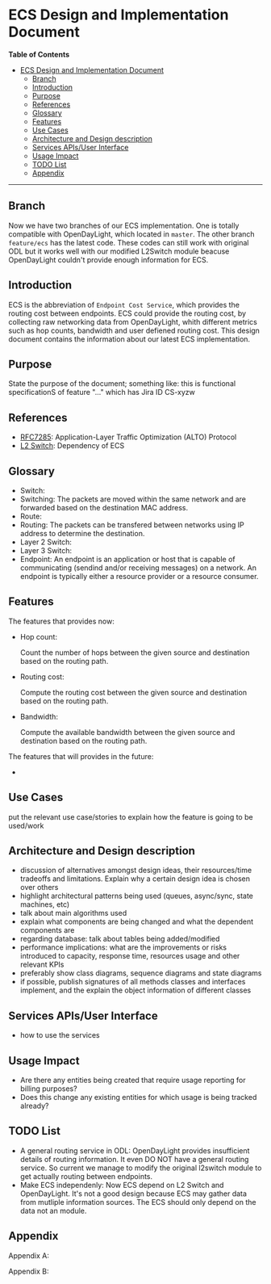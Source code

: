 # ECS Design and Implementation Document

<!-- markdown-toc start - Don't edit this section. Run M-x markdown-toc-generate-toc again -->
**Table of Contents**

- [ECS Design and Implementation Document](#ecs-design-and-implementation-document)
    - [Branch](#branch)
    - [Introduction](#introduction)
    - [Purpose](#purpose)
    - [References](#references)
    - [Glossary](#glossary)
    - [Features](#features)
    - [Use Cases](#use-cases)
    - [Architecture and Design description](#architecture-and-design-description)
    - [Services APIs/User Interface](#services-apisuser-interface)
    - [Usage Impact](#usage-impact)
    - [TODO List](#todo-list)
    - [Appendix](#appendix)

<!-- markdown-toc end -->

---

## Branch

Now we have two branches of our ECS implementation. One is totally compatible with OpenDayLight, which located in `master`. The other branch `feature/ecs` has the latest code. These codes can still work with original ODL but it works well with our modified L2Switch module beacuse OpenDayLight couldn't provide enough information for ECS.



## Introduction

ECS is the abbreviation of `Endpoint Cost Service`, which provides the routing cost between endpoints. ECS could provide the routing cost, by collecting raw networking data from OpenDayLight, whith different metrics such as hop counts, bandwidth and user defiened routing cost. This design document contains the information about our latest ECS implementation. 

## Purpose

State the purpose of the document; something like: this is functional specificationS of feature "..." which has Jira ID CS-xyzw

## References

* [RFC7285](https://tools.ietf.org/html/rfc7285): Application-Layer Traffic Optimization (ALTO) Protocol
* [L2 Switch](https://wiki.opendaylight.org/view/L2_Switch:Main): Dependency of ECS 

## Glossary

* Switch: 
* Switching: The packets are moved within the same network and are forwarded based on the destination MAC address.
* Route: 
* Routing: The packets can be transfered between networks using IP address to determine the destination.
* Layer 2 Switch: 
* Layer 3 Switch: 
* Endpoint: An endpoint is an application or host that is capable of communicating (sendind and/or receiving messages) on a network. An endpoint is typically either a resource provider or a resource consumer.

## Features

The features that provides now:

* Hop count:

    Count the number of hops between the given source and destination based on the routing path.

* Routing cost:

    Compute the routing cost between the given source and destination based on the routing path.

* Bandwidth:

    Compute the available bandwidth between the given source and destination based on the routing path.
	
The features that will provides in the future:

* 


## Use Cases

put the relevant use case/stories to explain how the feature is going to be used/work

## Architecture and Design description

* discussion of alternatives amongst design ideas, their resources/time tradeoffs and limitations. Explain why a certain design idea is chosen over others
* highlight architectural patterns being used (queues, async/sync, state machines, etc)
* talk about main algorithms used
* explain what components are being changed and what the dependent components are
* regarding database: talk about tables being added/modified
* performance implications: what are the improvements or risks introduced to capacity, response time, resources usage and other relevant KPIs
* preferably show class diagrams, sequence diagrams and state diagrams
* if possible, publish signatures of all methods classes and interfaces implement, and the explain the object information of different classes

## Services APIs/User Interface

* how to use the services

## Usage Impact

* Are there any entities being created that require usage reporting for billing purposes? 
* Does this change any existing entities for which usage is being tracked already?

## TODO List

* A general routing service in ODL: OpenDayLight provides insufficient details of routing information. It even DO NOT have a general routing service. So current we manage to modify the original l2switch module to get actually routing between endpoints.
* Make ECS independenly: Now ECS depend on L2 Switch and OpenDayLight. It's not a good design because ECS may gather data from mutliple information sources. The ECS should only depend on the data not an module.

## Appendix

Appendix A:

Appendix B:
